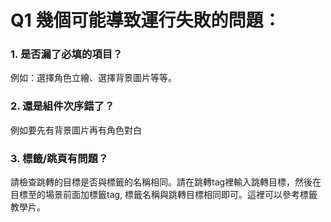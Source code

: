 # Q1 幾個可能導致運行失敗的問題：
### 1. 是否漏了必填的項目？
例如：選擇角色立繪、選擇背景圖片等等。

### 2. 還是組件次序錯了？
例如要先有背景圖片再有角色對白

### 3. 標籤/跳頁有問題？
請檢查跳轉的目標是否與標籤的名稱相同。請在跳轉tag裡輸入跳轉目標，然後在目標至的場景前面加標籤tag, 標籤名稱與跳轉目標相同即可。這裡可以參考標籤教學片。
